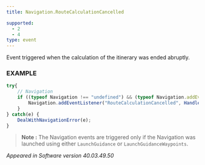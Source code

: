 ```yaml
---
title: Navigation.RouteCalculationCancelled

supported:
  - 2
  - 4
type: event
---
```

Event triggered when the calculation of the itinerary was ended abruptly.

### EXAMPLE

```javascript
try{	
	// Navigation
	if ((typeof Navigation !== "undefined") && (typeof Navigation.addEventListener !== "undefined")) {
		Navigation.addEventListener("RouteCalculationCancelled", HandleRouteCancelation());
	}
} catch(e) {
	DealWithNavigationError(e);
}
```

>**Note :** The Navigation events are triggered only if the Navigation was launched using either `LaunchGuidance` or `LaunchGuidanceWaypoints`.

*Appeared in Software version 40.03.49.50*